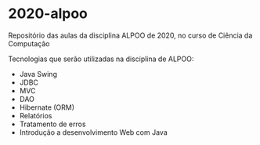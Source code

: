 # 2020-alpoo
Repositório das aulas da disciplina ALPOO de 2020, no curso de Ciência da Computação

Tecnologias que serão utilizadas na disciplina de ALPOO:
* Java Swing
* JDBC
* MVC
* DAO
* Hibernate (ORM)
* Relatórios
* Tratamento de erros
* Introdução a desenvolvimento Web com Java

